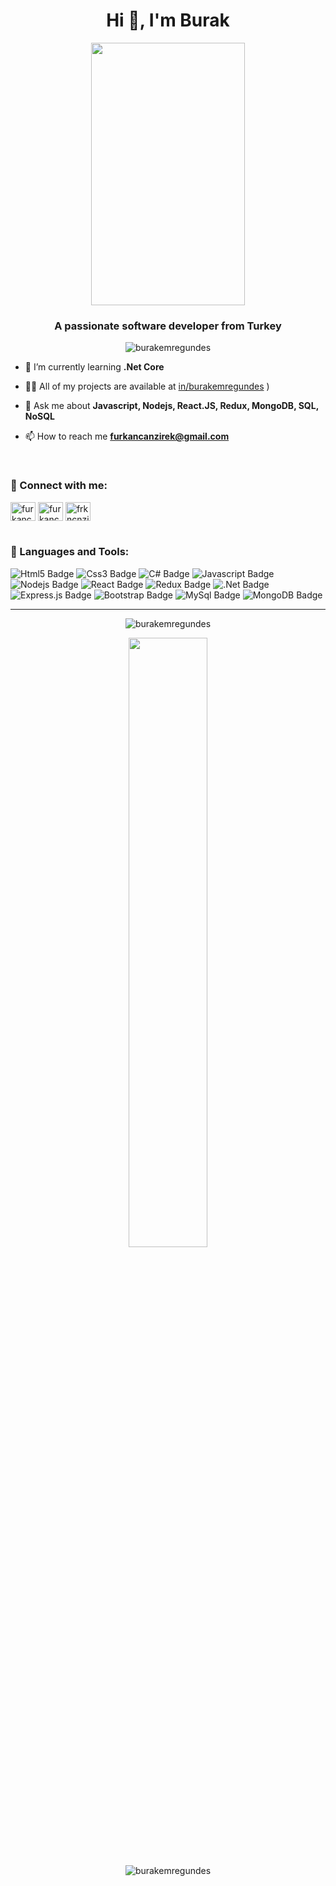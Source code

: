  <h1 align="center">Hi 👋, I'm Burak</h1>
 </div>

<p align="center"> <img width="70%" height="420" src="https://media.giphy.com/media/SWoSkN6DxTszqIKEqv/giphy.gif"/> </p>


<h3 align="center">A passionate software developer from Turkey</h3>

<p align="center"> <img src="https://komarev.com/ghpvc/?username=burakemregundes&label=Profile%20views&color=24b6ff&style=plastic" alt="burakemregundes" /> </p>


- 🌱 I’m currently learning **.Net Core**

- 👨‍💻 All of my projects are available at [in/burakemregundes](https://www.linkedin.com/in/frkncnzirek/)
)
- 💬 Ask me about **Javascript, Nodejs, React.JS, Redux, MongoDB, SQL, NoSQL**

- 📫 How to reach me **furkancanzirek@gmail.com**


<br>
<h3 align="left">🚀 Connect with me:</h3>
<p align="">
<a style="font-size=16px" href="https://linkedin.com/in/frkncnzirek" target="blank"><img align="center" src="https://cdn.jsdelivr.net/npm/simple-icons@3.0.1/icons/linkedin.svg" alt="furkancanzirek" height="30" width="40" /></a>
<a href="https://instagram.com/devfcan" target="blank"><img align="center" src="https://cdn.jsdelivr.net/npm/simple-icons@3.0.1/icons/instagram.svg" alt="furkancanzirek" height="30" width="40" /></a>
 <a href="https://instagram.com/frkncnzirek" target="blank"><img align="center" src="https://cdn.jsdelivr.net/npm/simple-icons@3.0.1/icons/instagram.svg" alt="frkncnzirek" height="30" width="40" /></a>


<br>
<br>
<h3 align="left">🚀 Languages and Tools:</h3>


![Html5 Badge](https://img.shields.io/badge/HTML5-E34F26?style=for-the-badge&logo=html5&logoColor=white)
![Css3 Badge](https://img.shields.io/badge/CSS3-1572B6?style=for-the-badge&logo=css3&logoColor=white)
![C# Badge](https://img.shields.io/badge/C%23-239120?style=for-the-badge&logo=c-sharp&logoColor=white)
![Javascript Badge](https://img.shields.io/badge/JavaScript-323330?style=for-the-badge&logo=javascript&logoColor=F7DF1E)
![Nodejs Badge](https://img.shields.io/badge/Node.js-43853D?style=for-the-badge&logo=node.js&logoColor=white)
![React Badge](https://img.shields.io/badge/React-20232A?style=for-the-badge&logo=react&logoColor=blue)
![Redux Badge](https://img.shields.io/badge/Redux-593D88?style=for-the-badge&logo=redux&logoColor=white)
![.Net Badge](https://img.shields.io/badge/.NET-5C2D91?style=for-the-badge&logo=.net&logoColor=white)
![Express.js Badge](https://img.shields.io/badge/Express.js-404D59?style=for-the-badge)
![Bootstrap Badge](https://img.shields.io/badge/Bootstrap-563D7C?style=for-the-badge&logo=bootstrap&logoColor=white)
![MySql Badge](https://img.shields.io/badge/MySQL-00000F?style=for-the-badge&logo=mysql&logoColor=white)
![MongoDB Badge](https://img.shields.io/badge/MongoDB-4EA94B?style=for-the-badge&logo=mongodb&logoColor=white)

<hr>

<p align="center""><img align="center" src="https://github-readme-stats.vercel.app/api/top-langs?username=burakemregundes&show_icons=true&locale=en&layout=compact" alt="burakemregundes" /></p>

<p align="center"> <img align="center" width="50%" src="https://github-readme-stats.vercel.app/api?username=burakemregundes&show_icons=true&locale=en&theme=radical alt="burakemregundes" /></p>

<p align="center"><img align="center" src="https://github-readme-streak-stats.herokuapp.com/?user=burakemregundes" alt="burakemregundes" /></p>
